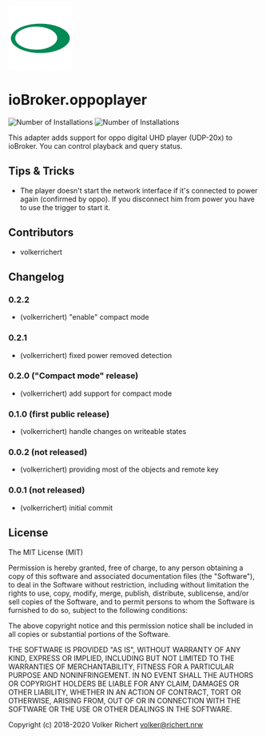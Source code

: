 ![Logo](admin/oppoplayer.png)
# ioBroker.oppoplayer
![Number of Installations](http://iobroker.live/badges/oppoplayer-installed.svg) ![Number of Installations](http://iobroker.live/badges/oppoplayer-stable.svg)

This adapter adds support for oppo digital UHD player (UDP-20x) to ioBroker. 
You can control playback and query status.

## Tips & Tricks
* The player doesn't start the network interface if it's connected to power again (confirmed by oppo).
  If you disconnect him from power you have to use the trigger to start it.  

## Contributors
* volkerrichert

## Changelog

### 0.2.2
* (volkerrichert) "enable" compact mode

### 0.2.1 
* (volkerrichert) fixed power removed detection

### 0.2.0 ("Compact mode" release)
* (volkerrichert) add support for compact mode 

### 0.1.0 (first public release)
* (volkerrichert) handle changes on writeable states

### 0.0.2 (not released)
* (volkerrichert) providing most of the objects and remote key

### 0.0.1 (not released)
* (volkerrichert) initial commit

## License
The MIT License (MIT)

Permission is hereby granted, free of charge, to any person obtaining a copy
of this software and associated documentation files (the "Software"), to deal
in the Software without restriction, including without limitation the rights
to use, copy, modify, merge, publish, distribute, sublicense, and/or sell
copies of the Software, and to permit persons to whom the Software is
furnished to do so, subject to the following conditions:

The above copyright notice and this permission notice shall be included in
all copies or substantial portions of the Software.

THE SOFTWARE IS PROVIDED "AS IS", WITHOUT WARRANTY OF ANY KIND, EXPRESS OR
IMPLIED, INCLUDING BUT NOT LIMITED TO THE WARRANTIES OF MERCHANTABILITY,
FITNESS FOR A PARTICULAR PURPOSE AND NONINFRINGEMENT. IN NO EVENT SHALL THE
AUTHORS OR COPYRIGHT HOLDERS BE LIABLE FOR ANY CLAIM, DAMAGES OR OTHER
LIABILITY, WHETHER IN AN ACTION OF CONTRACT, TORT OR OTHERWISE, ARISING FROM,
OUT OF OR IN CONNECTION WITH THE SOFTWARE OR THE USE OR OTHER DEALINGS IN
THE SOFTWARE.

Copyright (c) 2018-2020 Volker Richert volker@richert.nrw
